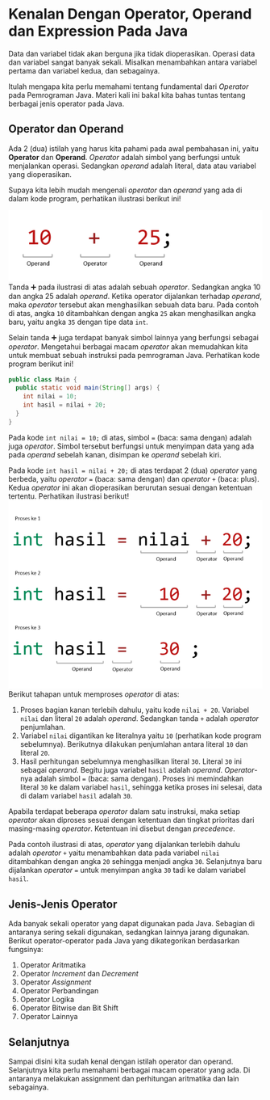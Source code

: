 # Kenalan Dengan Operator, Operand dan Expression Pada Java

Data dan variabel tidak akan berguna jika tidak dioperasikan. Operasi data dan variabel sangat banyak sekali. Misalkan menambahkan antara variabel pertama dan variabel kedua, dan sebagainya.

Itulah mengapa kita perlu memahami tentang fundamental dari _Operator_ pada Pemrograman Java. Materi kali ini bakal kita bahas tuntas tentang berbagai jenis operator pada Java.

## Operator dan Operand

Ada 2 (dua) istilah yang harus kita pahami pada awal pembahasan ini, yaitu **Operator** dan **Operand**. *Operator* adalah simbol yang berfungsi untuk menjalankan operasi. Sedangkan *operand* adalah literal, data atau variabel yang dioperasikan.

Supaya kita lebih mudah mengenali *operator* dan *operand* yang ada di dalam kode program, perhatikan ilustrasi berikut ini!

![Operator dan operand](./aset/image-5.png)
Tanda ➕ pada ilustrasi di atas adalah sebuah _operator_. Sedangkan angka 10 dan angka 25 adalah _operand_. Ketika operator dijalankan terhadap _operand_, maka _operator_ tersebut akan menghasilkan sebuah data baru. Pada contoh di atas, angka `10` ditambahkan dengan angka `25` akan menghasilkan angka baru, yaitu angka `35` dengan tipe data `int`.

Selain tanda ➕ juga terdapat banyak simbol lainnya yang berfungsi sebagai _operator_. Mengetahui berbagai macam _operator_ akan memudahkan kita untuk membuat sebuah instruksi pada pemrograman Java. Perhatikan kode program berikut ini!

```java
public class Main {
  public static void main(String[] args) {
    int nilai = 10;
    int hasil = nilai + 20;
  }
}
```

Pada kode `int nilai = 10;` di atas, simbol `=` (baca: sama dengan) adalah juga _operator_. Simbol tersebut berfungsi untuk menyimpan data yang ada pada _operand_ sebelah kanan, disimpan ke _operand_ sebelah kiri.

Pada kode `int hasil = nilai + 20;` di atas terdapat 2 (dua) _operator_ yang berbeda, yaitu _operator_ `=` (baca: sama dengan) dan *operator* `+` (baca: plus). Kedua _operator_ ini akan dioperasikan berurutan sesuai dengan ketentuan tertentu. Perhatikan ilustrasi berikut!
![Urutan operasi operator](./aset/image-6.png)
Berikut tahapan untuk memproses *operator* di atas:
1. Proses bagian kanan terlebih dahulu, yaitu kode `nilai + 20`. Variabel `nilai` dan literal `20` adalah *operand*. Sedangkan tanda `+` adalah *operator* penjumlahan. 
2. Variabel `nilai` digantikan ke literalnya yaitu `10` (perhatikan kode program sebelumnya). Berikutnya dilakukan penjumlahan antara literal `10` dan literal `20`.
3. Hasil perhitungan sebelumnya menghasilkan literal `30`. Literal `30` ini sebagai *operand*. Begitu juga variabel `hasil` adalah *operand*. *Operator*-nya adalah simbol `=` (baca: sama dengan). Proses ini memindahkan literal `30` ke dalam variabel `hasil`, sehingga ketika proses ini selesai, data di dalam variabel `hasil` adalah `30`.

Apabila terdapat beberapa _operator_ dalam satu instruksi, maka setiap _operator_ akan diproses sesuai dengan ketentuan dan tingkat prioritas dari masing-masing _operator_. Ketentuan ini disebut dengan _precedence_.

Pada contoh ilustrasi di atas, _operator_ yang dijalankan terlebih dahulu adalah _operator_ `+` yaitu menambahkan data pada variabel `nilai` ditambahkan dengan angka `20` sehingga menjadi angka `30`. Selanjutnya baru dijalankan _operator_ `=` untuk menyimpan angka `30` tadi ke dalam variabel `hasil`.

## Jenis-Jenis Operator

Ada banyak sekali operator yang dapat digunakan pada Java. Sebagian di antaranya sering sekali digunakan, sedangkan lainnya jarang digunakan. Berikut operator-operator pada Java yang dikategorikan berdasarkan fungsinya:
1. Operator Aritmatika
2. Operator *Increment* dan *Decrement*
3. Operator *Assignment*
5. Operator Perbandingan
6. Operator Logika
4. Operator Bitwise dan Bit Shift
5. Operator Lainnya

## Selanjutnya

Sampai disini kita sudah kenal dengan istilah operator dan operand. Selanjutnya kita perlu memahami berbagai macam operator yang ada. Di antaranya melakukan assignment dan perhitungan aritmatika dan lain sebagainya.